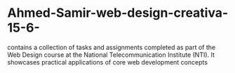 # Ahmed-Samir-web-design-creativa-15-6-
contains a collection of tasks and assignments completed as part of the Web Design course at the National Telecommunication Institute (NTI). It showcases practical applications of core web development concepts
